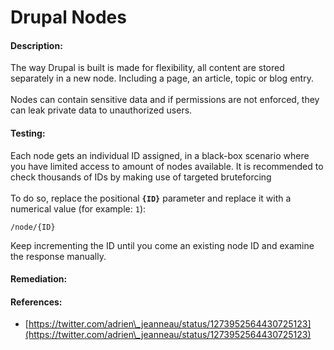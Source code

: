 # Drupal Nodes

#### Description:

The way Drupal is built is made for flexibility, all content are stored separately in a new node. Including a page, an article, topic or blog entry.\
\
Nodes can contain sensitive data and if permissions are not enforced, they can leak private data to unauthorized users.

#### Testing:

Each node gets an individual ID assigned, in a black-box scenario where you have limited access to amount of nodes available. It is recommended to check thousands of IDs by making use of targeted bruteforcing\
\
To do so, replace the positional **`{ID}`** parameter and replace it with a numerical value (for example: `1`):

```
/node/{ID}
```

Keep incrementing the ID until you come an existing node ID and examine the response manually.

#### Remediation:



#### References:

* [https://twitter.com/adrien\_jeanneau/status/1273952564430725123](https://twitter.com/adrien\_jeanneau/status/1273952564430725123)

